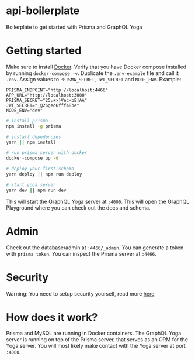 # api-boilerplate

Boilerplate to get started with Prisma and GraphQL Yoga

# Getting started

Make sure to install [Docker](https://docs.docker.com/install/). Verify that you have Docker compose installed by running `docker-compose -v`. Duplicate the `.env-example` file and call it `.env`. Assign values to `PRISMA_SECRET`, `JWT_SECRET` and `NODE_ENV`. Example:

```
PRISMA_ENDPOINT="http://localhost:4466"
APP_URL="http://localhost:3000"
PRISMA_SECRET="25;+>}Vec-bE]AA"
JWT_SECRET="_@26geo6fff48be"
NODE_ENV="dev"
```

```bash
# install prisma
npm install -g prisma

# install depedencies
yarn || npm install

# run prisma server with docker
docker-compose up -d

# deploy your first schema
yarn deploy || npm run deploy

# start yoga server
yarn dev || npm run dev
```

This will start the GraphQL Yoga server at `:4000`. This will open the GraphQL Playground where you can check out the docs and schema.

# Admin

Check out the database/admin at `:4466/_admin`. You can generate a token with `prisma token`. You can inspect the Prisma server at `:4466`.

# Security

Warning: You need to setup security yourself, read more [here](https://www.prisma.io/docs/prisma-server/authentication-and-security-kke4/)

# How does it work?

Prisma and MySQL are running in Docker containers. The GraphQL Yoga server is running on top of the Prisma server, that serves as an ORM for the Yoga server. You will most likely make contact with the Yoga server at port `:4000`.
